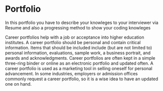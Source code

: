 # Portfolio
In this portfolio you have to describe your knowleges to your interviewer via Resume and also a progressing method to show your coding knowleges

Career portfolios help with a job or acceptance into higher education institutes. A career portfolio should be personal and contain critical information. Items that should be included include (but are not limited to) personal information, evaluations, sample work, a business portrait, and awards and acknowledgments. Career portfolios are often kept in a simple three-ring binder or online as an electronic portfolio and updated often. A career portfolio is used as a marketing tool in selling oneself for personal advancement. In some industries, employers or admission offices commonly request a career portfolio, so it is a wise idea to have an updated one on hand.
